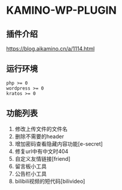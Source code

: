 # KAMINO-WP-PLUGIN
## 插件介绍
https://blog.aikamino.cn/a/1114.html
## 运行环境
```
php >= 0
wordpress >= 0
kratos >= 0
```
## 功能列表
1. 修改上传文件的文件名
2. 删除不需要的header
3. 增加密码查看隐藏内容功能[e-secret]
4. 修复url中有中文时404
5. 自定义友情链接[friend]
6. 留言板小工具
7. 公告栏小工具
8. bilibili视频的短代码[bilivideo]
